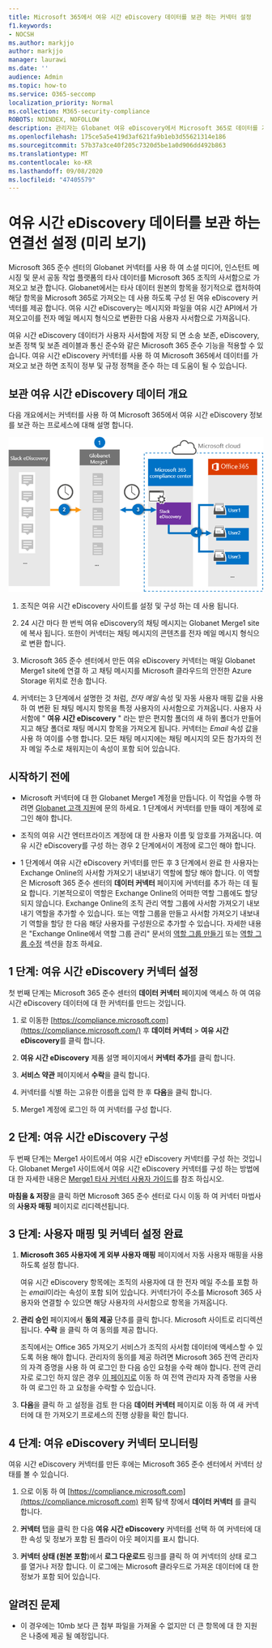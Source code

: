 ```yaml
---
title: Microsoft 365에서 여유 시간 eDiscovery 데이터를 보관 하는 커넥터 설정
f1.keywords:
- NOCSH
ms.author: markjjo
author: markjjo
manager: laurawi
ms.date: ''
audience: Admin
ms.topic: how-to
ms.service: O365-seccomp
localization_priority: Normal
ms.collection: M365-security-compliance
ROBOTS: NOINDEX, NOFOLLOW
description: 관리자는 Globanet 여유 eDiscovery에서 Microsoft 365로 데이터를 가져오고 보관 하기 위한 커넥터를 설정할 수 있습니다. 이 커넥터를 사용 하면 Microsoft 365의 타사 데이터 원본에서 데이터를 보관할 수 있으므로 법적 보존, 콘텐츠 검색 및 보존 정책과 같은 규정 준수 기능을 통해 조직의 타사 데이터를 관리 하는 데 도움이 됩니다.
ms.openlocfilehash: 175ce5a5e419d3af621fa9b1eb3d55621314e186
ms.sourcegitcommit: 57b37a3ce40f205c7320d5be1a0d906dd492b863
ms.translationtype: MT
ms.contentlocale: ko-KR
ms.lasthandoff: 09/08/2020
ms.locfileid: "47405579"
---
```

# <a name="set-up-a-connector-to-archive-slack-ediscovery-data-preview"></a>여유 시간 eDiscovery 데이터를 보관 하는 연결선 설정 (미리 보기)

Microsoft 365 준수 센터의 Globanet 커넥터를 사용 하 여 소셜 미디어, 인스턴트 메시징 및 문서 공동 작업 플랫폼의 타사 데이터를 Microsoft 365 조직의 사서함으로 가져오고 보관 합니다. Globanet에서는 타사 데이터 원본의 항목을 정기적으로 캡처하여 해당 항목을 Microsoft 365로 가져오는 데 사용 하도록 구성 된 여유 eDiscovery 커넥터를 제공 합니다. 여유 시간 eDiscovery는 메시지와 파일을 여유 시간 API에서 가져오고이를 전자 메일 메시지 형식으로 변환한 다음 사용자 사서함으로 가져옵니다.

여유 시간 eDiscovery 데이터가 사용자 사서함에 저장 되 면 소송 보존, eDiscovery, 보존 정책 및 보존 레이블과 통신 준수와 같은 Microsoft 365 준수 기능을 적용할 수 있습니다. 여유 시간 eDiscovery 커넥터를 사용 하 여 Microsoft 365에서 데이터를 가져오고 보관 하면 조직이 정부 및 규정 정책을 준수 하는 데 도움이 될 수 있습니다.

## <a name="overview-of-archiving-slack-ediscovery-data"></a>보관 여유 시간 eDiscovery 데이터 개요

다음 개요에서는 커넥터를 사용 하 여 Microsoft 365에서 여유 시간 eDiscovery 정보를 보관 하는 프로세스에 대해 설명 합니다.

![여유 시간 eDiscovery 보관 워크플로](../media/SlackeDiscoveryConnectorWorkflow.png)

1. 조직은 여유 시간 eDiscovery 사이트를 설정 및 구성 하는 데 사용 됩니다.

2. 24 시간 마다 한 번씩 여유 eDiscovery의 채팅 메시지는 Globanet Merge1 site에 복사 됩니다. 또한이 커넥터는 채팅 메시지의 콘텐츠를 전자 메일 메시지 형식으로 변환 합니다.

3. Microsoft 365 준수 센터에서 만든 여유 eDiscovery 커넥터는 매일 Globanet Merge1 site에 연결 하 고 채팅 메시지를 Microsoft 클라우드의 안전한 Azure Storage 위치로 전송 합니다.

4. 커넥터는 3 단계에서 설명한 것 처럼, *전자 메일* 속성 및 자동 사용자 매핑 값을 사용 하 여 변환 된 채팅 메시지 항목을 특정 사용자의 사서함으로 가져옵니다. 사용자 사서함에 " **여유 시간 eDiscovery** " 라는 받은 편지함 폴더의 새 하위 폴더가 만들어지고 해당 폴더로 채팅 메시지 항목을 가져오게 됩니다. 커넥터는 *Email* 속성 값을 사용 하 여이를 수행 합니다. 모든 채팅 메시지에는 채팅 메시지의 모든 참가자의 전자 메일 주소로 채워지는이 속성이 포함 되어 있습니다.

## <a name="before-you-begin"></a>시작하기 전에

- Microsoft 커넥터에 대 한 Globanet Merge1 계정을 만듭니다. 이 작업을 수행 하려면 [Globanet 고객 지원](https://globanet.com/ms-connectors-contact)에 문의 하세요. 1 단계에서 커넥터를 만들 때이 계정에 로그인 해야 합니다.

- 조직의 여유 시간 엔터프라이즈 계정에 대 한 사용자 이름 및 암호를 가져옵니다. 여유 시간 eDiscovery를 구성 하는 경우 2 단계에서이 계정에 로그인 해야 합니다.

- 1 단계에서 여유 시간 eDiscovery 커넥터를 만든 후 3 단계에서 완료 한 사용자는 Exchange Online의 사서함 가져오기 내보내기 역할에 할당 해야 합니다. 이 역할은 Microsoft 365 준수 센터의 **데이터 커넥터** 페이지에 커넥터를 추가 하는 데 필요 합니다. 기본적으로이 역할은 Exchange Online의 어떠한 역할 그룹에도 할당 되지 않습니다. Exchange Online의 조직 관리 역할 그룹에 사서함 가져오기 내보내기 역할을 추가할 수 있습니다. 또는 역할 그룹을 만들고 사서함 가져오기 내보내기 역할을 할당 한 다음 해당 사용자를 구성원으로 추가할 수 있습니다. 자세한 내용은 "Exchange Online에서 역할 그룹 관리" 문서의 [역할 그룹 만들기](https://docs.microsoft.com/Exchange/permissions-exo/role-groups#create-role-groups) 또는 [역할 그룹 수정](https://docs.microsoft.com/Exchange/permissions-exo/role-groups#modify-role-groups) 섹션을 참조 하세요.

## <a name="step-1-set-up-the-slack-ediscovery-connector"></a>1 단계: 여유 시간 eDiscovery 커넥터 설정

첫 번째 단계는 Microsoft 365 준수 센터의 **데이터 커넥터** 페이지에 액세스 하 여 여유 시간 eDiscovery 데이터에 대 한 커넥터를 만드는 것입니다.

1. 로 이동한 [https://compliance.microsoft.com](https://compliance.microsoft.com/) 후 **데이터 커넥터**  >  **여유 시간 eDiscovery**를 클릭 합니다.

2. **여유 시간 eDiscovery** 제품 설명 페이지에서 **커넥터 추가**를 클릭 합니다.

3. **서비스 약관** 페이지에서 **수락**을 클릭 합니다.

4. 커넥터를 식별 하는 고유한 이름을 입력 한 후 **다음**을 클릭 합니다.

5. Merge1 계정에 로그인 하 여 커넥터를 구성 합니다.

## <a name="step-2-configure-slack-ediscovery"></a>2 단계: 여유 시간 eDiscovery 구성

두 번째 단계는 Merge1 사이트에서 여유 시간 eDiscovery 커넥터를 구성 하는 것입니다. Globanet Merge1 사이트에서 여유 시간 eDiscovery 커넥터를 구성 하는 방법에 대 한 자세한 내용은 [Merge1 타사 커넥터 사용자 가이드](https://docs.ms.merge1.globanetportal.com/Merge1%20Third-Party%20Connectors%20Slack%20eDiscovery%20User%20Guide.pdf)를 참조 하십시오.

**마침을 & 저장**을 클릭 하면 Microsoft 365 준수 센터로 다시 이동 하 여 커넥터 마법사의 **사용자 매핑** 페이지로 리디렉션됩니다.

## <a name="step-3-map-users-and-complete-the-connector-setup"></a>3 단계: 사용자 매핑 및 커넥터 설정 완료

1. **Microsoft 365 사용자에 게 외부 사용자 매핑** 페이지에서 자동 사용자 매핑을 사용 하도록 설정 합니다.

   여유 시간 eDiscovery 항목에는 조직의 사용자에 대 한 전자 메일 주소를 포함 하는 *email*이라는 속성이 포함 되어 있습니다. 커넥터가이 주소를 Microsoft 365 사용자와 연결할 수 있으면 해당 사용자의 사서함으로 항목을 가져옵니다.

2. **관리 승인** 페이지에서 **동의 제공** 단추를 클릭 합니다. Microsoft 사이트로 리디렉션됩니다. **수락** 을 클릭 하 여 동의를 제공 합니다.

   조직에서는 Office 365 가져오기 서비스가 조직의 사서함 데이터에 액세스할 수 있도록 허용 해야 합니다. 관리자의 동의를 제공 하려면 Microsoft 365 전역 관리자의 자격 증명을 사용 하 여 로그인 한 다음 승인 요청을 수락 해야 합니다. 전역 관리자로 로그인 하지 않은 경우 [이 페이지로](https://login.microsoftonline.com/common/oauth2/authorize?client_id=570d0bec-d001-4c4e-985e-3ab17fdc3073&response_type=code&redirect_uri=https://portal.azure.com/&nonce=1234&prompt=admin_consent) 이동 하 여 전역 관리자 자격 증명을 사용 하 여 로그인 하 고 요청을 수락할 수 있습니다.

3. **다음**을 클릭 하 고 설정을 검토 한 다음 **데이터 커넥터** 페이지로 이동 하 여 새 커넥터에 대 한 가져오기 프로세스의 진행 상황을 확인 합니다.

## <a name="step-4-monitor-the-slack-ediscovery-connector"></a>4 단계: 여유 eDiscovery 커넥터 모니터링

여유 시간 eDiscovery 커넥터를 만든 후에는 Microsoft 365 준수 센터에서 커넥터 상태를 볼 수 있습니다.

1. 으로 이동 하 여 [https://compliance.microsoft.com](https://compliance.microsoft.com) 왼쪽 탐색 창에서 **데이터 커넥터** 를 클릭 합니다.

2. **커넥터** 탭을 클릭 한 다음 **여유 시간 eDiscovery** 커넥터를 선택 하 여 커넥터에 대 한 속성 및 정보가 포함 된 플라이 아웃 페이지를 표시 합니다.

3. **커넥터 상태 (원본 포함**)에서 **로그 다운로드** 링크를 클릭 하 여 커넥터의 상태 로그를 열거나 저장 합니다. 이 로그에는 Microsoft 클라우드로 가져온 데이터에 대 한 정보가 포함 되어 있습니다.

## <a name="known-issues"></a>알려진 문제

- 이 경우에는 10mb 보다 큰 첨부 파일을 가져올 수 없지만 더 큰 항목에 대 한 지원은 나중에 제공 될 예정입니다.
